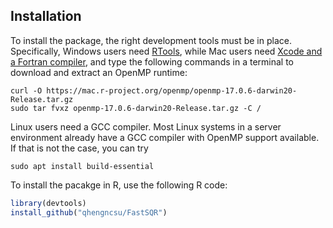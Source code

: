 ## Installation
To install the package, the right development tools must be in place. Specifically,
Windows users need [RTools](https://cran.r-project.org/bin/windows/Rtools/), while
Mac users need [Xcode and a Fortran compiler](https://cran.r-project.org/bin/macosx/tools/), 
and type the following commands in a terminal to download and extract an OpenMP runtime:
```
curl -O https://mac.r-project.org/openmp/openmp-17.0.6-darwin20-Release.tar.gz
sudo tar fvxz openmp-17.0.6-darwin20-Release.tar.gz -C /
```
Linux users need a GCC compiler. Most Linux systems in a server environment already have 
a GCC compiler with OpenMP support available. If that is not the case, you can try
```
sudo apt install build-essential
```
To install the pacakge in R, use the following R code:
```R
library(devtools)
install_github("qhengncsu/FastSQR")
```
